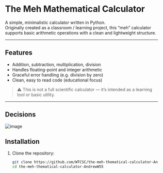 # The Meh Mathematical Calculator

A simple, minimalistic calculator written in Python.  
Originally created as a classroom / learning project, this “meh” calculator supports basic arithmetic operations with a clean and lightweight structure.

---

## Features

- Addition, subtraction, multiplication, division  
- Handles floating-point and integer arithmetic  
- Graceful error handling (e.g. division by zero)  
- Clean, easy to read code (educational focus)  

> ⚠️ This is not a full scientific calculator — it’s intended as a learning tool or basic utility.

---

## Decisions

![image](the-meh-thematical-calculator-AndrewW55/2510222e-e1cd-4fe5-83ba-f87d8662bee5.png)

## Installation

1. Clone the repository:  
   ```bash
   git clone https://github.com/WTCSC/the-meh-thematical-calculator-AndrewW55.git
   cd the-meh-thematical-calculator-AndrewW55